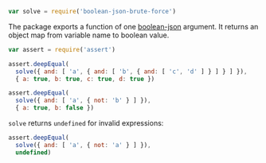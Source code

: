 ```javascript
var solve = require('boolean-json-brute-force')
```

The package exports a function of one [boolean-json](https://npmjs.com/packages/boolean-json-schema) argument. It returns an object map from variable name to boolean value.

```javascript
var assert = require('assert')

assert.deepEqual(
  solve({ and: [ 'a', { and: [ 'b', { and: [ 'c', 'd' ] } ] } ] }),
  { a: true, b: true, c: true, d: true })

assert.deepEqual(
  solve({ and: [ 'a', { not: 'b' } ] }),
  { a: true, b: false })
```

`solve` returns `undefined` for invalid expressions:

```javascript
assert.deepEqual(
  solve({ and: [ 'a', { not: 'a' } ] }),
  undefined)
```
